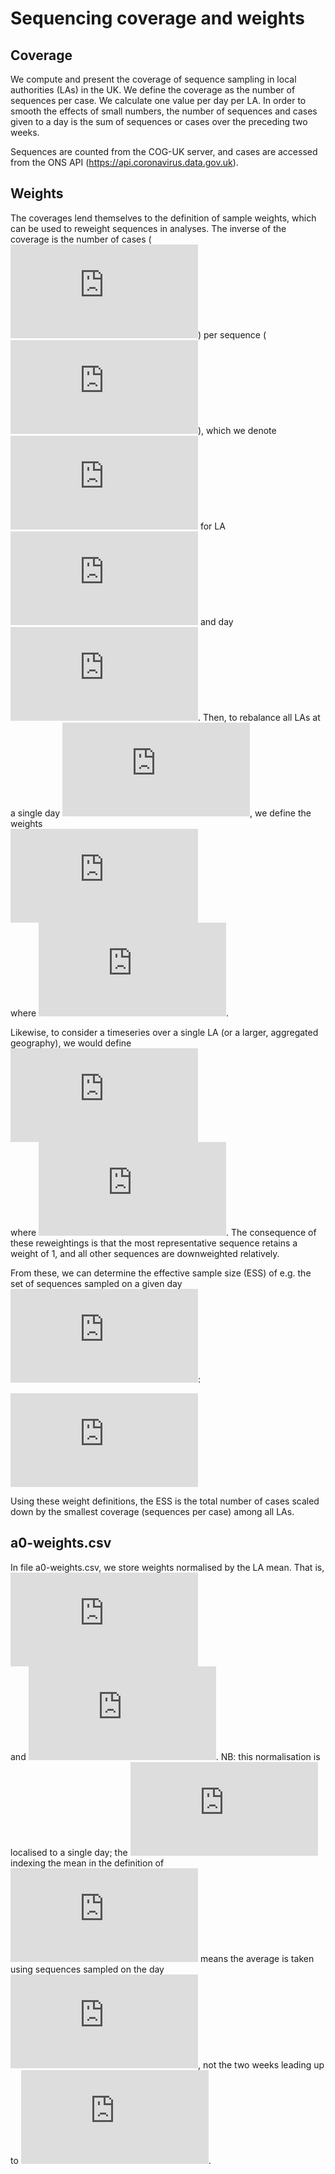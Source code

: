 Sequencing coverage and weights
================

## Coverage

We compute and present the coverage of sequence sampling in local
authorities (LAs) in the UK. We define the coverage as the number of
sequences per case. We calculate one value per day per LA. In order to
smooth the effects of small numbers, the number of sequences and cases
given to a day is the sum of sequences or cases over the preceding two
weeks.

Sequences are counted from the COG-UK server, and cases are accessed
from the ONS API (<https://api.coronavirus.data.gov.uk>).

## Weights

The coverages lend themselves to the definition of sample weights, which
can be used to reweight sequences in analyses. The inverse of the
coverage is the number of cases
(![c](https://latex.codecogs.com/png.latex?c "c")) per sequence
(![s](https://latex.codecogs.com/png.latex?s "s")), which we denote
![v\_{i,j}](https://latex.codecogs.com/png.latex?v_%7Bi%2Cj%7D
"v_{i,j}") for LA ![i](https://latex.codecogs.com/png.latex?i "i") and
day ![j](https://latex.codecogs.com/png.latex?j "j"). Then, to rebalance
all LAs at a single day ![j](https://latex.codecogs.com/png.latex?j
"j"), we define the weights   
![w\_{i,j} =
v\_{i,j}/v\_j^\*](https://latex.codecogs.com/png.latex?w_%7Bi%2Cj%7D%20%3D%20v_%7Bi%2Cj%7D%2Fv_j%5E%2A
"w_{i,j} = v_{i,j}/v_j^*")  
where
![v\_j^\*=\\max\_i(v\_{i,j})](https://latex.codecogs.com/png.latex?v_j%5E%2A%3D%5Cmax_i%28v_%7Bi%2Cj%7D%29
"v_j^*=\\max_i(v_{i,j})").

Likewise, to consider a timeseries over a single LA (or a larger,
aggregated geography), we would define   
![w\_{i,j} =
v\_{i,j}/v\_i^\*](https://latex.codecogs.com/png.latex?w_%7Bi%2Cj%7D%20%3D%20v_%7Bi%2Cj%7D%2Fv_i%5E%2A
"w_{i,j} = v_{i,j}/v_i^*")  
where
![v\_i^\*=\\max\_j(v\_{i,j})](https://latex.codecogs.com/png.latex?v_i%5E%2A%3D%5Cmax_j%28v_%7Bi%2Cj%7D%29
"v_i^*=\\max_j(v_{i,j})"). The consequence of these reweightings is that
the most representative sequence retains a weight of 1, and all other
sequences are downweighted relatively.

From these, we can determine the effective sample size (ESS) of e.g. the
set of sequences sampled on a given day
![j](https://latex.codecogs.com/png.latex?j "j"):

  
![ESS\_j =
\\sum\_iw\_{i,j}s\_{i,j}.](https://latex.codecogs.com/png.latex?ESS_j%20%3D%20%5Csum_iw_%7Bi%2Cj%7Ds_%7Bi%2Cj%7D.
"ESS_j = \\sum_iw_{i,j}s_{i,j}.")  

Using these weight definitions, the ESS is the total number of cases
scaled down by the smallest coverage (sequences per case) among all LAs.

## a0-weights.csv

In file a0-weights.csv, we store weights normalised by the LA mean. That
is,   
![w\_{i,j} =
v\_{i,j}/v^\*](https://latex.codecogs.com/png.latex?w_%7Bi%2Cj%7D%20%3D%20v_%7Bi%2Cj%7D%2Fv%5E%2A
"w_{i,j} = v_{i,j}/v^*")  
and
![v^\*=\\text{mean}\_j(v\_{i,j})](https://latex.codecogs.com/png.latex?v%5E%2A%3D%5Ctext%7Bmean%7D_j%28v_%7Bi%2Cj%7D%29
"v^*=\\text{mean}_j(v_{i,j})"). NB: this normalisation is localised to a
single day; the ![j](https://latex.codecogs.com/png.latex?j "j")
indexing the mean in the definition of
![v^\*](https://latex.codecogs.com/png.latex?v%5E%2A "v^*") means the
average is taken using sequences sampled on the day
![j](https://latex.codecogs.com/png.latex?j "j"), not the two weeks
leading up to ![j](https://latex.codecogs.com/png.latex?j "j").
